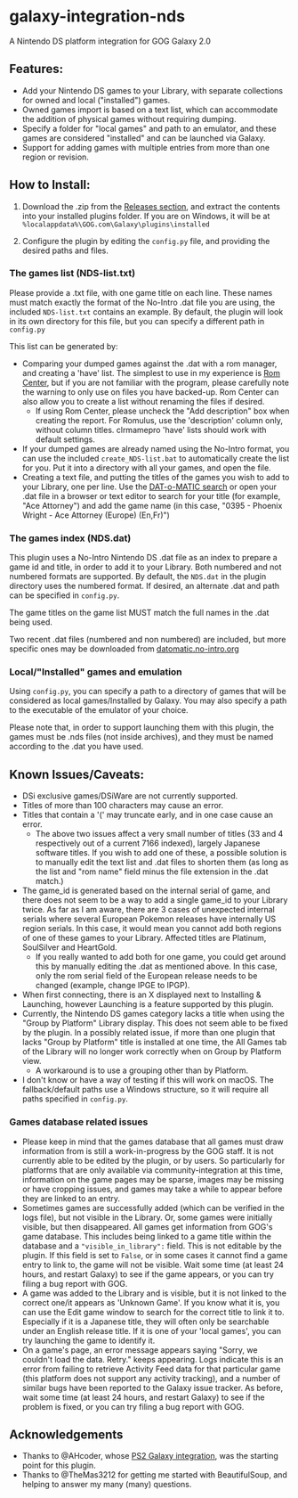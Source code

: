 # galaxy-integration-nds

A Nintendo DS platform integration for GOG Galaxy 2.0

## Features:
- Add your Nintendo DS games to your Library, with separate collections for owned and local ("installed") games.
- Owned games import is based on a text list, which can accommodate the addition of physical games without requiring dumping.
- Specify a folder for "local games" and path to an emulator, and these games are considered "installed" and can be launched via Galaxy.
- Support for adding games with multiple entries from more than one region or revision.

## How to Install:

1) Download the .zip from the [Releases section](https://github.com/TBemme/galaxy-integration-nds/releases), and extract the contents into your installed plugins folder. If you are on Windows, it will be at `%localappdata%\GOG.com\Galaxy\plugins\installed`

2) Configure the plugin by editing the `config.py` file, and providing the desired paths and files.

### The games list (NDS-list.txt)

Please provide a .txt file, with one game title on each line. These names must match exactly the format of the No-Intro .dat file you are using, the included `NDS-list.txt` contains an example. By default, the plugin will look in its own directory for this file, but you can specify a different path in `config.py`

This list can be generated by:
- Comparing your dumped games against the .dat with a rom manager, and creating a 'have' list. The simplest to use in my experience is [Rom Center](https://www.romcenter.com/), but if you are not familiar with the program, please carefully note the warning to only use on files you have backed-up. Rom Center can also allow you to create a list without renaming the files if desired.
	- If using Rom Center, please uncheck the "Add description" box when creating the report. For Romulus, use the 'description' column only, without column titles. clrmamepro 'have' lists should work with default settings.
- If your dumped games are already named using the No-Intro format, you can use the included `create_NDS-list.bat` to automatically create the list for you. Put it into a directory with all your games, and open the file.
- Creating a text file, and putting the titles of the games you wish to add to your Library, one per line. Use the [DAT-o-MATIC search](https://datomatic.no-intro.org/?page=search) or open your .dat file in a browser or text editor to search for your title (for example, "Ace Attorney") and add the game name (in this case, "0395 - Phoenix Wright - Ace Attorney (Europe) (En,Fr)")

### The games index (NDS.dat)

This plugin uses a No-Intro Nintendo DS .dat file as an index to prepare a game id and title, in order to add it to your Library. Both numbered and not numbered formats are supported. By default, the `NDS.dat` in the plugin directory uses the numbered format. If desired, an alternate .dat and path can be specified in `config.py`.

The game titles on the game list MUST match the full names in the .dat being used.

Two recent .dat files (numbered and non numbered) are included, but more specific ones may be downloaded from [datomatic.no-intro.org](https://datomatic.no-intro.org)

### Local/"Installed" games and emulation

Using `config.py`, you can specify a path to a directory of games that will be considered as local games/Installed by Galaxy. You may also specify a path to the executable of the emulator of your choice.

Please note that, in order to support launching them with this plugin, the games must be .nds files (not inside archives), and they must be named according to the .dat you have used.

## Known Issues/Caveats:
- DSi exclusive games/DSiWare are not currently supported.
- Titles of more than 100 characters may cause an error.
- Titles that contain a '(' may truncate early, and in one case cause an error.
	- The above two issues affect a very small number of titles (33 and 4 respectively out of a current 7166 indexed), largely Japanese software titles. If you wish to add one of these, a possible solution is to manually edit the text list and .dat files to shorten them (as long as the list and "rom name" field minus the file extension in the .dat match.)
- The game_id is generated based on the internal serial of game, and there does not seem to be a way to add a single game_id to your Library twice. As far as I am aware, there are 3 cases of unexpected internal serials where several European Pokemon releases have internally US region serials. In this case, it would mean you cannot add both regions of one of these games to your Library. Affected titles are Platinum, SoulSilver and HeartGold.
	- If you really wanted to add both for one game, you could get around this by manually editing the .dat as mentioned above. In this case, only the rom serial field of the European release needs to be changed (example, change IPGE to IPGP).
- When first connecting, there is an X displayed next to Installing & Launching, however Launching is a feature supported by this plugin.
- Currently, the Nintendo DS games category lacks a title when using the "Group by Platform" Library display. This does not seem able to be fixed by the plugin. In a possibly related issue, if more than one plugin that lacks "Group by Platform" title is installed at one time, the All Games tab of the Library will no longer work correctly when on Group by Platform view.
	- A workaround is to use a grouping other than by Platform.
- I don't know or have a way of testing if this will work on macOS. The fallback/default paths use a Windows structure, so it will require all paths specified in `config.py`.

### Games database related issues
- Please keep in mind that the games database that all games must draw information from is still a work-in-progress by the GOG staff. It is not currently able to be edited by the plugin, or by users. So particularly for platforms that are only available via community-integration at this time, information on the game pages may be sparse, images may be missing or have cropping issues, and games may take a while to appear before they are linked to an entry.
- Sometimes games are successfully added (which can be verified in the logs file), but not visible in the Library. Or, some games were initially visible, but then disappeared. All games get information from GOG's game database. This includes being linked to a game title within the database and a `"visible_in_library":` field. This is not editable by the plugin. If this field is set to `False`, or in some cases it cannot find a game entry to link to, the game will not be visible. Wait some time (at least 24 hours, and restart Galaxy) to see if the game appears, or you can try filing a bug report with GOG.
- A game was added to the Library and is visible, but it is not linked to the correct one/it appears as 'Unknown Game'. If you know what it is, you can use the Edit game window to search for the correct title to link it to. Especially if it is a Japanese title, they will often only be searchable under an English release title. If it is one of your 'local games', you can try launching the game to identify it.
- On a game's page, an error message appears saying "Sorry, we couldn't load the data. Retry." keeps appearing. Logs indicate this is an error from failing to retrieve Activity Feed data for that particular game (this platform does not support any activity tracking), and a number of similar bugs have been reported to the Galaxy issue tracker. As before, wait some time (at least 24 hours, and restart Galaxy) to see if the problem is fixed, or you can try filing a bug report with GOG.

## Acknowledgements

- Thanks to @AHcoder, whose [PS2 Galaxy integration](https://github.com/AHCoder/galaxy-integration-ps2), was the starting point for this plugin.
- Thanks to @TheMas3212 for getting me started with BeautifulSoup, and helping to answer my many (many) questions.
